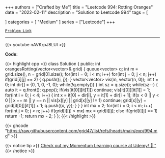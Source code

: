 
+++
authors = ["Crafted by Me"]
title = "Leetcode 994: Rotting Oranges"
date = "2022-02-11"
description = "Solution to Leetcode 994"
tags = [
    
]
categories = [
    "Medium"
]
series = ["Leetcode"]
+++



[`Problem Link`](https://leetcode.com/problems/rotting-oranges/description/)

---

{{< youtube nAVKrpJ8LUI >}}

**Code:**

{{< highlight cpp >}}
class Solution {
public:
    int orangesRotting(vector<vector<int>>& grid) {
        queue<vector<int>> q;
        int m = grid.size(), n = grid[0].size();
        for(int i = 0; i < m; i++)
        for(int j = 0; j < n; j++)
            if(grid[i][j] == 2) {
                q.push({i, j});
            }
        vector<vector<int>> vis(m, vector<int>(n, 0));
        int t = 0;
        int dir[] = {0, 1, 0, -1, 0};
        while(!q.empty()) {
            int sz = q.size();
            while(sz--) {
                auto it = q.front();
                q.pop();
                if(vis[it[0]][it[1]]) continue;
                vis[it[0]][it[1]] = 1;
                for(int i = 0; i < 4; i++) {
                    int x = it[0] + dir[i], y = it[1] + dir[i + 1];
                    if(x < 0 || y < 0 || x == m || y == n || vis[x][y] || grid[x][y] != 1)
                        continue;
                    grid[x][y] = grid[it[0]][it[1]] + 1;
                    q.push({x, y});
                }
            }
        }
        int mx = 2;
        for(int i = 0; i < m; i++)
        for(int j = 0; j < n; j++)
            if(grid[i][j] > mx) mx = grid[i][j];
            else if(grid[i][j] == 1) return -1;
        return mx - 2;
    }
};
{{< /highlight >}}

{{< ghcode "https://raw.githubusercontent.com/grid47/list/refs/heads/main/exp/994.md" >}}

{{< notice tip >}}
[Check out my Momentum Learning course at Udemy! 🚀 "](https://www.udemy.com/course/blind-75-the-data-structures-and-algorithms-essentials/)
{{< /notice >}}

